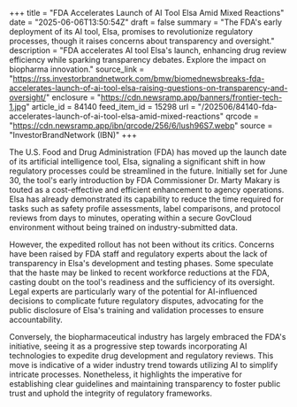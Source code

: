 +++
title = "FDA Accelerates Launch of AI Tool Elsa Amid Mixed Reactions"
date = "2025-06-06T13:50:54Z"
draft = false
summary = "The FDA's early deployment of its AI tool, Elsa, promises to revolutionize regulatory processes, though it raises concerns about transparency and oversight."
description = "FDA accelerates AI tool Elsa's launch, enhancing drug review efficiency while sparking transparency debates. Explore the impact on biopharma innovation."
source_link = "https://rss.investorbrandnetwork.com/bmw/biomednewsbreaks-fda-accelerates-launch-of-ai-tool-elsa-raising-questions-on-transparency-and-oversight/"
enclosure = "https://cdn.newsramp.app/banners/frontier-tech-1.jpg"
article_id = 84140
feed_item_id = 15298
url = "/202506/84140-fda-accelerates-launch-of-ai-tool-elsa-amid-mixed-reactions"
qrcode = "https://cdn.newsramp.app/ibn/qrcode/256/6/lush96S7.webp"
source = "InvestorBrandNetwork (IBN)"
+++

<p>The U.S. Food and Drug Administration (FDA) has moved up the launch date of its artificial intelligence tool, Elsa, signaling a significant shift in how regulatory processes could be streamlined in the future. Initially set for June 30, the tool's early introduction by FDA Commissioner Dr. Marty Makary is touted as a cost-effective and efficient enhancement to agency operations. Elsa has already demonstrated its capability to reduce the time required for tasks such as safety profile assessments, label comparisons, and protocol reviews from days to minutes, operating within a secure GovCloud environment without being trained on industry-submitted data.</p><p>However, the expedited rollout has not been without its critics. Concerns have been raised by FDA staff and regulatory experts about the lack of transparency in Elsa's development and testing phases. Some speculate that the haste may be linked to recent workforce reductions at the FDA, casting doubt on the tool's readiness and the sufficiency of its oversight. Legal experts are particularly wary of the potential for AI-influenced decisions to complicate future regulatory disputes, advocating for the public disclosure of Elsa's training and validation processes to ensure accountability.</p><p>Conversely, the biopharmaceutical industry has largely embraced the FDA's initiative, seeing it as a progressive step towards incorporating AI technologies to expedite drug development and regulatory reviews. This move is indicative of a wider industry trend towards utilizing AI to simplify intricate processes. Nonetheless, it highlights the imperative for establishing clear guidelines and maintaining transparency to foster public trust and uphold the integrity of regulatory frameworks.</p>